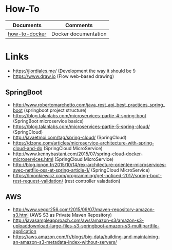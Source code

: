 # How-To

Documents | Comments
------------ | -------------
[how-to-docker](https://github.com/mike-the-bike/how-to/blob/master/how-to-docker.md) | Docker documentation

# Links
- https://jlordiales.me/ (Development the way it should be !)
- https://www.draw.io (Flow web-based drawing) 

## SpringBoot
- http://www.robertomarchetto.com/java_rest_api_best_practices_spring_boot (springboot project structure)
- https://blog.talanlabs.com/microservices-partie-4-spring-boot (SpringBoot microservice basics)
- https://blog.talanlabs.com/microservices-partie-5-spring-cloud/ (SpringCloud)
- http://javaetmoi.com/tag/spring-cloud/ (SpringCloud)
- https://dzone.com/articles/microservice-architecture-with-spring-cloud-and-do (SpringCloud MicroService)
- http://www.kennybastani.com/2015/07/spring-cloud-docker-microservices.html (SpringCloud MicroService)
- http://blog.ippon.fr/2015/10/14/rex-architecture-orientee-microservices-avec-netflix-oss-et-spring-article-1/ (SpringCloud MicroService)
- https://lmonkiewicz.com/programming/get-noticed-2017/spring-boot-rest-request-validation/ (rest controller valadation)

## AWS
- http://www.yegor256.com/2015/09/07/maven-repository-amazon-s3.html (AWS S3 as Private Maven Repository)
- http://javasampleapproach.com/aws/amazon-s3/amazon-s3-uploaddownload-large-files-s3-springboot-amazon-s3-multipartfile-application
- https://aws.amazon.com/fr/blogs/big-data/building-and-maintaining-an-amazon-s3-metadata-index-without-servers/

